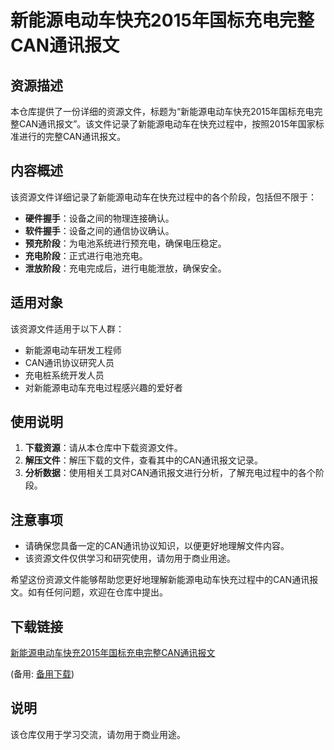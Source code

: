 # 新能源电动车快充2015年国标充电完整CAN通讯报文

## 资源描述

本仓库提供了一份详细的资源文件，标题为“新能源电动车快充2015年国标充电完整CAN通讯报文”。该文件记录了新能源电动车在快充过程中，按照2015年国家标准进行的完整CAN通讯报文。

## 内容概述

该资源文件详细记录了新能源电动车在快充过程中的各个阶段，包括但不限于：

- **硬件握手**：设备之间的物理连接确认。
- **软件握手**：设备之间的通信协议确认。
- **预充阶段**：为电池系统进行预充电，确保电压稳定。
- **充电阶段**：正式进行电池充电。
- **泄放阶段**：充电完成后，进行电能泄放，确保安全。

## 适用对象

该资源文件适用于以下人群：

- 新能源电动车研发工程师
- CAN通讯协议研究人员
- 充电桩系统开发人员
- 对新能源电动车充电过程感兴趣的爱好者

## 使用说明

1. **下载资源**：请从本仓库中下载资源文件。
2. **解压文件**：解压下载的文件，查看其中的CAN通讯报文记录。
3. **分析数据**：使用相关工具对CAN通讯报文进行分析，了解充电过程中的各个阶段。

## 注意事项

- 请确保您具备一定的CAN通讯协议知识，以便更好地理解文件内容。
- 该资源文件仅供学习和研究使用，请勿用于商业用途。

希望这份资源文件能够帮助您更好地理解新能源电动车快充过程中的CAN通讯报文。如有任何问题，欢迎在仓库中提出。

## 下载链接
[新能源电动车快充2015年国标充电完整CAN通讯报文](https://pan.quark.cn/s/0308cb684ee5) 

(备用: [备用下载](https://pan.baidu.com/s/1jvG_l3-BrrbF7x93LOmQnw?pwd=1234))

## 说明

该仓库仅用于学习交流，请勿用于商业用途。
